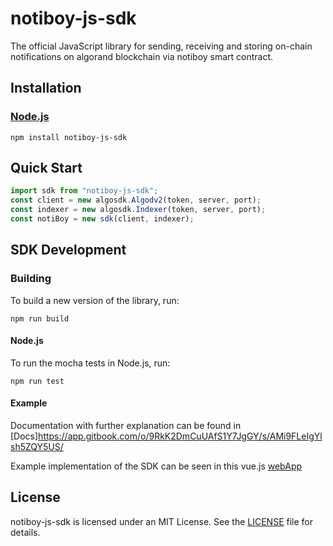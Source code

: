 # notiboy-js-sdk

The official JavaScript library for sending, receiving and storing on-chain notifications on algorand blockchain via notiboy smart contract.

## Installation

### [Node.js](https://nodejs.org/en/download/)

```
npm install notiboy-js-sdk
```

## Quick Start

```javascript
import sdk from "notiboy-js-sdk";
const client = new algosdk.Algodv2(token, server, port);
const indexer = new algosdk.Indexer(token, server, port);
const notiBoy = new sdk(client, indexer);
```

## SDK Development

### Building

To build a new version of the library, run:

```
npm run build
```

#### Node.js

To run the mocha tests in Node.js, run:

```
npm run test
```

#### Example
Documentation with further explanation can be found in [Docs]https://app.gitbook.com/o/9RkK2DmCuUAfS1Y7JgGY/s/AMi9FLeIgYlsh5ZQY5US/

Example implementation of the SDK can be seen in this vue.js [webApp](https://github.com/Notiboy-Project/notiboy-webapp/blob/main/src/store/index.js)

## License

notiboy-js-sdk is licensed under an MIT License. See the [LICENSE](https://github.com/Notiboy-Project/notiboy-js-sdk/blob/main/LICENSE) file for details.
